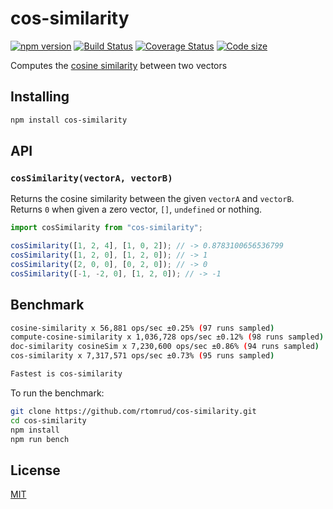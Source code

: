 # cos-similarity

[![npm version](https://img.shields.io/npm/v/cos-similarity.svg?style=flat-square)](https://www.npmjs.com/package/cos-similarity)
[![Build Status](https://travis-ci.com/rtomrud/cos-similarity.svg?branch=master)](https://travis-ci.com/rtomrud/cos-similarity)
[![Coverage Status](https://coveralls.io/repos/github/rtomrud/cos-similarity/badge.svg?branch=master)](https://coveralls.io/github/rtomrud/cos-similarity?branch=master)
[![Code size](https://badgen.net/bundlephobia/minzip/cos-similarity)](https://bundlephobia.com/result?p=cos-similarity)

Computes the [cosine similarity](https://en.wikipedia.org/wiki/Cosine_similarity) between two vectors

## Installing

```bash
npm install cos-similarity
```

## API

### `cosSimilarity(vectorA, vectorB)`

Returns the cosine similarity between the given `vectorA` and `vectorB`. Returns `0` when given a zero vector, `[]`, `undefined` or nothing.

```js
import cosSimilarity from "cos-similarity";

cosSimilarity([1, 2, 4], [1, 0, 2]); // -> 0.8783100656536799
cosSimilarity([1, 2, 0], [1, 2, 0]); // -> 1
cosSimilarity([2, 0, 0], [0, 2, 0]); // -> 0
cosSimilarity([-1, -2, 0], [1, 2, 0]); // -> -1
```

## Benchmark

```bash
cosine-similarity x 56,881 ops/sec ±0.25% (97 runs sampled)
compute-cosine-similarity x 1,036,728 ops/sec ±0.12% (98 runs sampled)
doc-similarity cosineSim x 7,230,600 ops/sec ±0.86% (94 runs sampled)
cos-similarity x 7,317,571 ops/sec ±0.73% (95 runs sampled)

Fastest is cos-similarity
```

To run the benchmark:

```bash
git clone https://github.com/rtomrud/cos-similarity.git
cd cos-similarity
npm install
npm run bench
```

## License

[MIT](./LICENSE)

